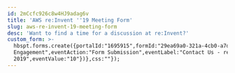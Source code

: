 ```yaml
---
id: 2mCcfc926c8w4HJ9adag6v
title: 'AWS re:Invent ''19 Meeting Form'
slug: aws-re-invent-19-meeting-form
desc: 'Want to find a time for a discussion at re:Invent?'
custom_form: >-
  hbspt.forms.create({portalId:"1695915",formId:"29ea69a0-321a-4cb0-a7d0-39e514437784",target:"#hsFormContainer",onFormSubmit:function(e){window.dataLayer=window.dataLayer||[],window.dataLayer.push({event:"GAEvent",eventCategory:"Sales
  Engagement",eventAction:"Form Submission",eventLabel:"Contact Us - re:Invent
  2019",eventValue:"10"})},css:""});
---
```


  